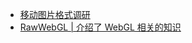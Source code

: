 - [移动图片格式调研](http://blog.ibireme.com/2015/11/02/mobile_image_benchmark/)
- [RawWebGL | 介绍了 WebGL 相关的知识](http://nickdesaulniers.github.io/RawWebGL)